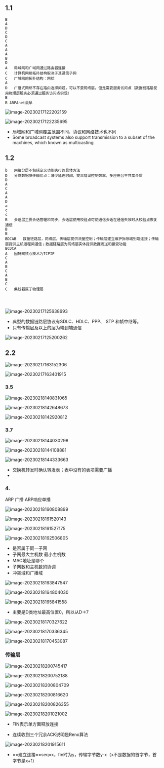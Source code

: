 ## 1.1

```
B
A
D
C
D
C
A
A
A
B
D
A	局域网和广域网通过路由器连接
C	计算机网络拓扑结构取决于其通信子网
C	广域网的拓扑结构：网状
A
D	广播式网络不存在路由选择问题，可以不要网络层，但是需要服务访问点（数据链路层使用物理层服务必须通过服务访问点实现）
B
B ARPAnet最早
```

![image-20230217122202159](assets/王道/image-20230217122202159.png)

![image-20230217122235695](assets/王道/image-20230217122235695.png)

* 局域网和广域网覆盖范围不同，协议和网络技术也不同
* Some broadcast systems also support transmission to a subset of the machines, which known as multicasting

## 1.2

```
b	网络分层不包括定义功能执行的具体方法
D	分成数据块传输优点：减少延迟时间，提高错误控制效率，多应用公平共享介质
D
A
C
A
A	
D
a
c
c
B	会话层主要会话管理和同步，会话层使用校验点可使通信会话在通信失效时从校验点恢复通信
B	
B
BDCAB	数据链路层，网络层，传输层提供流量控制；传输层建立维护拆除端到端连接；传输层提供主机进程间通信；数据链路层为网络层实体提供数据发送和接受功能
BCDCA	
A	因特网核心技术为TCPIP
C
A
B
C
A
B
C
C	集线器属于物理层




```



![image-20230217125638693](assets/王道/image-20230217125638693.png)

* 典型的数据链路层协议有SDLC、HDLC、PPP、 STP 和帧中继等。
* 只有传输层及以上的层为端到端通信

![image-20230217125200262](assets/王道/image-20230217125200262.png)







## 2.2

![image-20230217163152306](assets/王道/image-20230217163152306.png)

![image-20230217163401915](assets/王道/image-20230217163401915.png)





### 3.5

![image-20230218140831065](assets/王道/image-20230218140831065.png)

![image-20230218142648673](assets/王道/image-20230218142648673.png)

![image-20230218142920812](assets/王道/image-20230218142920812.png)





### 3.7

![image-20230218144030298](assets/王道/image-20230218144030298.png)

![image-20230218144108881](assets/王道/image-20230218144108881.png)

![image-20230218144333663](assets/王道/image-20230218144333663.png)

* 交换机转发时确认转发表；表中没有的表项需要广播
* 

### 4.

ARP 广播 ARP响应单播

![image-20230218160808899](assets/王道/image-20230218160808899.png)

![image-20230218161520143](assets/王道/image-20230218161520143.png)

![image-20230218161527175](assets/王道/image-20230218161527175.png)

![image-20230218162506805](assets/王道/image-20230218162506805.png)

* 是否属于同一子网
* 子网最大主机数 最小主机数
* MAC地址是哪个
* 子网数和主机数的协调
* 冲突域和广播域

![image-20230218163847547](assets/王道/image-20230218163847547.png)

![image-20230218164804030](assets/王道/image-20230218164804030.png)

![image-20230218165841558](assets/王道/image-20230218165841558.png)

* 主要是D类地址最高位置0，所以从D->7

![image-20230218170327622](assets/王道/image-20230218170327622.png)

![image-20230218170336345](assets/王道/image-20230218170336345.png)

![image-20230218170453087](assets/王道/image-20230218170453087.png)







### 传输层

![image-20230218200745417](assets/王道/image-20230218200745417.png)

![image-20230218200752188](assets/王道/image-20230218200752188.png)

![image-20230218200804709](assets/王道/image-20230218200804709.png)

![image-20230218200816620](assets/王道/image-20230218200816620.png)

![image-20230218200826355](assets/王道/image-20230218200826355.png)

![image-20230218201021002](assets/王道/image-20230218201021002.png)

* FIN表示单方面释放连接

* 连续收到三个冗余ACK说明是Reno算法

![image-20230218201915611](assets/王道/image-20230218201915611.png)

* ==建立连接==seq=x，fin时为y，传输字节数y-x（x不是数据的首字节，首字节是x+1）
